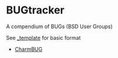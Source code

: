 # BUGtracker
A compendium of BUGs (BSD User Groups)

See [_template](https://github.com/q5sys/BUGtracker/blob/master/_template) for basic format

+ [CharmBUG](https://github.com/q5sys/BUGtracker/blob/master/charmbug.md)
